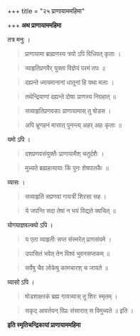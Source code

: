 +++
title = "२५ प्राणायाममहिमा"

+++
**अथ प्राणायाममहिमा**

तत्र मनुः ।

> प्राणायामा ब्राह्मणस्य त्रयो ऽपि विधिवत् कृताः ।

> व्याहृतिप्रणवैर् युक्ता विज्ञेयं परमं तपः ॥

> दह्यन्ते ध्मायमानानां धातूनां हि यथा मलाः ।

> तथेन्द्रियाणां दह्यन्ते दोषाः प्राणस्य निग्रहात् ॥

> सव्याहृतिप्रणवकाः प्राणायामास् तु षोडस ।

> अपि भ्रूणहनं मासात् पुनन्त्य् अहर् अहः कृताः ॥

यमो ऽपि ।

> दशप्रणवसंयुक्तैः प्राणायामैश् चतुर्दशैः ।

> मुच्यते ब्रह्महत्यायाः किं पुनः शेषपातकैः ॥

व्यासः ।

> सव्याहृतिं सप्रणवां गायत्रीं शिरसा सह ।

> ये जपन्ति सदा तेषां न भयं विद्यते क्वचित् ॥

योगयाज्ञवल्क्यो ऽपि ।

> य एता व्याहृतीः सप्त संस्मरेत् प्राणसंयमे ।

> उपासितं भवेत् तेन विश्वं भुवनसप्तकम् ॥

> सर्वेषु चैव लोकेषु कामचारश् च जायते ॥

व्यासो ऽपि ।

> षोडशाक्षरकं ब्रह्म गायत्र्यास् तु शिरः स्मृतम् ।

> सकृद् आवर्तयन् विप्रः संसारात् स विमुच्यते ॥ इति ।

**इति स्मृतिचन्द्रिकायां प्राणायाममहिमा**
